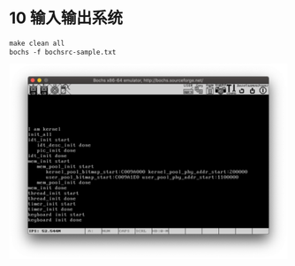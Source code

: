 # 10 输入输出系统

    make clean all
    bochs -f bochsrc-sample.txt

![](https://raw.githubusercontent.com/ejunjsh/myos/master/exercises/ch10/ScreenShot.png)